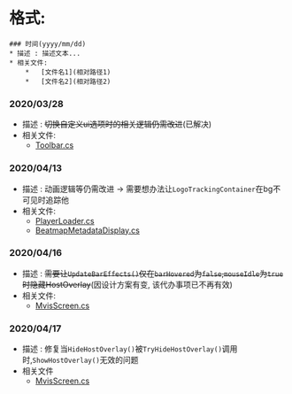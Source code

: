# 格式:
```
### 时间(yyyy/mm/dd)
* 描述 : 描述文本...
* 相关文件:
    *   [文件名1](相对路径1)
    *   [文件名2](相对路径2)
```

### 2020/03/28
* 描述 : ~~切换自定义ui选项时的相关逻辑仍需改进~~(已解决)
* 相关文件:
    *   [Toolbar.cs](osu.Game/Overlays/Toolbar/Toolbar.cs)

### 2020/04/13
* 描述 : 动画逻辑等仍需改进 → 需要想办法让`LogoTrackingContainer`在bg不可见时追踪他
* 相关文件:
    *   [PlayerLoader.cs](osu.Game/Screens/Play/PlayerLoader.cs)
    *   [BeatmapMetadataDisplay.cs](osu.Game/Screens/Play/BeatmapMetadataDisplay.cs)

### 2020/04/16
* 描述 : ~~需要让`UpdateBarEffects()`仅在`barHovered`为`false`,`mouseIdle`为`true`时隐藏HostOverlay~~(因设计方案有变, 该代办事项已不再有效)
* 相关文件:
    *   [MvisScreen.cs](osu.Game/Screens/MvisScreen.cs)

### 2020/04/17
* 描述 : 修复当`HideHostOverlay()`被`TryHideHostOverlay()`调用时,`ShowHostOverlay()`无效的问题
* 相关文件
    *   [MvisScreen.cs](osu.Game/Screens/MvisScreen.cs)


